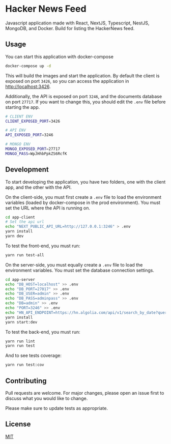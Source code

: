 # Hacker News Feed

Javascript application made with React, NextJS, Typescript, NestJS, MongoDB, and Docker. Build for listing the HackerNews feed.

## Usage

You can start this application with docker-compose

```bash
docker-compose up -d
```

This will build the images and start the application. By default the client is exposed on port `3426`, so you can access the application in [http://localhost:3426](http://localhost:3426).

Additionally, the API is exposed on port `3246`, and the documents database on port `27717`. If you want to change this, you should edit the `.env` file before starting the app.

```bash
# CLIENT ENV
CLIENT_EXPOSED_PORT=3426

# API ENV
API_EXPOSED_PORT=3246

# MONGO ENV
MONGO_EXPOSED_PORT=27717
MONGO_PASS=WpJHhbPpkZS6RcfK
```

## Development

To start developing the application, you have two folders, one with the client app, and the other with the API.

On the client-side, you must first create a `.env` file to load the environment variables (loaded by docker-compose in the prod environment). You must set the URL where the API is running on.

```bash
cd app-client
# Set the api url
echo "NEXT_PUBLIC_API_URL=http://127.0.0.1:3246" > .env
yarn install
yarn dev
```

To test the front-end, you must run:

```bash
yarn run test-all
```

On the server-side, you must equally create a `.env` file to load the environment variables. You must set the database connection settings.

```bash
cd app-server
echo "DB_HOST=localhost" >> .env
echo "DB_PORT=27017" >> .env
echo "DB_USER=admin" >> .env
echo "DB_PASS=adminpass" >> .env
echo "DB=admin" >> .env
echo "PORT=3246" >> .env
echo "HN_API_ENDPOINT=https://hn.algolia.com/api/v1/search_by_date?query=nodejs" >> .env
yarn install
yarn start:dev
```

To test the back-end, you must run:

```bash
yarn run lint
yarn run test
```

And to see tests coverage:

```bash
yarn run test:cov
```

## Contributing

Pull requests are welcome. For major changes, please open an issue first to discuss what you would like to change.

Please make sure to update tests as appropriate.

## License

[MIT](https://choosealicense.com/licenses/mit/)
